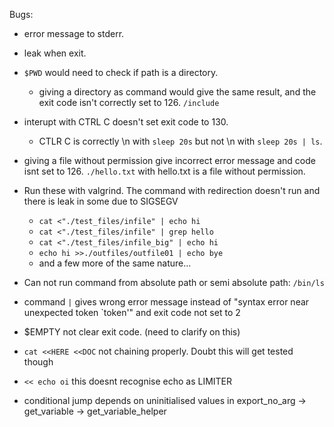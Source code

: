 Bugs:
- error message to stderr.
- leak when exit.

- `$PWD` would need to check if path is a directory.
  - giving a directory as command would give the same result, and the exit code isn't correctly set to 126. `/include`

- interupt with CTRL C doesn't set exit code to 130.
  - CTLR C is correctly \n with `sleep 20s` but not \n with `sleep 20s | ls`.

- giving a file without permission give incorrect error message and code isnt set to 126. `./hello.txt` with hello.txt is a file without permission.

- Run these with valgrind. The command with redirection doesn't run and there is leak in some due to SIGSEGV
  - `cat <"./test_files/infile" | echo hi`
  - `cat <"./test_files/infile" | grep hello`
  - `cat <"./test_files/infile_big" | echo hi`
  - `echo hi >>./outfiles/outfile01 | echo bye`
  - and a few more of the same nature...

- Can not run command from absolute path or semi absolute path: `/bin/ls`

- command `|` gives wrong error message instead of "syntax error near unexpected token `token'" and exit code not set to 2

- $EMPTY not clear exit code. (need to clarify on this)

- `cat <<HERE <<DOC` not chaining properly. Doubt this will get tested though

- `<< echo oi` this doesnt recognise echo as LIMITER

- conditional jump depends on uninitialised values in export_no_arg -> get_variable -> get_variable_helper
